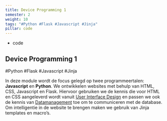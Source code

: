 ```yaml
---
title: Device Programming 1
semester: 2
weight: 10
tags: "#Python #Flask #Javascript #Jinja"
pillar: code
---
```

<section class="c-row c-row--lg">
    <div class="o-container">
        <div class="o-grid o-grid--gutter o-flex o-flex--wrap o-flex--align-center">
            <div class="o-grid__item u-8-of-12-bp4 u-push-2-of-12-bp4 u-2-of-4-bp6 u-push-1-of-4-bp6">
                <div class="u-max-width-lg u-align-horizontal">
                    <div class="c-main-section">
                        <ul class="o-list c-curriculum-legend">
                            <li class="c-curriculum-legend__item">
                                <span class="c-curriculum-legend__swatch u-bgcolor-code-base"></span>
                                code
                            </li>
                        </ul>
                    </div>
                    <div class="c-main-section">
                        <h1 class="u-ms10-bp3 u-mb-beta">
                            Device Programming&nbsp;1
                        </h1>
                        <p class="c-type-meta u-ms-1 u-color-neutral-base">
							#Python #Flask #Javascript #Jinja
                        </p>
                    </div>
                    <div class="c-main-section">
                        <div class="s-content u-max-width-optimal">
							<p>In deze module wordt de focus gelegd op twee programmeertalen: <strong>Javascript</strong> en <strong>Python</strong>. We ontwikkelen websites met behulp van HTML, CSS, Javascript en Flask. Hiervoor gebruiken we de kennis die voor HTML en CSS aangeleverd wordt vanuit <a href="https://www.nmct.be/module/user-interface-design/">User Interface Design</a> en passen we ook de kennis van <a href="https://www.nmct.be/module/data-management/">Datamanagement</a> toe om te communiceren met de database. Om intelligentie in de website te brengen maken we gebruik van Jinja templates en macro’s.</p>
                        </div>
                    </div>
                </div>
            </div>
        </div>
    </div>
</section>

